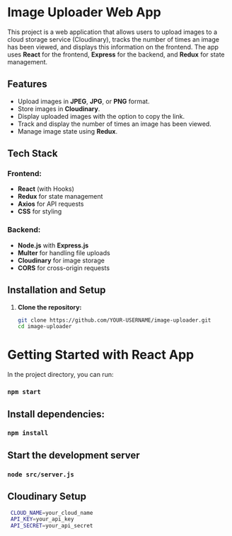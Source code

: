 # Image Uploader Web App

This project is a web application that allows users to upload images to a cloud storage service (Cloudinary), tracks the number of times an image has been viewed, and displays this information on the frontend. The app uses **React** for the frontend, **Express** for the backend, and **Redux** for state management.

## Features

- Upload images in **JPEG**, **JPG**, or **PNG** format.
- Store images in **Cloudinary**.
- Display uploaded images with the option to copy the link.
- Track and display the number of times an image has been viewed.
- Manage image state using **Redux**.

## Tech Stack

### Frontend:
- **React** (with Hooks)
- **Redux** for state management
- **Axios** for API requests
- **CSS** for styling

### Backend:
- **Node.js** with **Express.js**
- **Multer** for handling file uploads
- **Cloudinary** for image storage
- **CORS** for cross-origin requests

## Installation and Setup

1. **Clone the repository:**

   ```bash
   git clone https://github.com/YOUR-USERNAME/image-uploader.git
   cd image-uploader


# Getting Started with React App

In the project directory, you can run:

### `npm start`

## Install dependencies:

### `npm install`

## Start the development server

### `node src/server.js`

## Cloudinary Setup

   ```bash
    CLOUD_NAME=your_cloud_name
    API_KEY=your_api_key
    API_SECRET=your_api_secret


